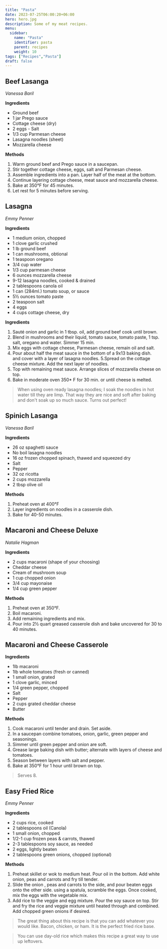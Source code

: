 ```yaml
---
title: "Pasta"
date: 2023-07-25T06:00:20+06:00
hero: hero.jpg
description: Some of my meat recipes.
menu:
  sidebar:
    name: "Pasta"
    identifier: pasta
    parent: recipes
    weight: 10
tags: ["Recipes","Pasta"]
draft: false
---
```


<!--more-->

## Beef Lasanga

*Vanessa Baril*

**Ingredients**

-   Ground beef
-   1 jar Prego sauce
-   Cottage cheese (dry)
-   2 eggs - Salt
-   1/3 cup Parmesan cheese
-   Lasagna noodles (sheet)
-   Mozzarella cheese

**Methods**

1.  Warm ground beef and Prego sauce in a saucepan.
2.  Stir together cottage cheese, eggs, salt and Parmesan cheese.
3.  Assemble ingredients into a pan. Layer half of the meat at the bottom.
4.  Continue layering cottage cheese, meat sauce and mozzarella cheese.
5.  Bake at 350°F for 45 minutes.
6.  Let rest for 5 minutes before serving.



## Lasagna

*Emmy Penner*

**Ingredients**

- 1 medium onion, chopped
- 1 clove garlic crushed
- 1 lb ground beef
- 1 can mushrooms, obtional
- 1 teaspoon oregano
- 3/4 cup water
- 1/3 cup parmesan cheese
- 6 ounces mozzarella cheese
- 9-12 lasagna noodles, cooked & drained
- 2 tablespoons canola oil
- 1 can (284ml.) tomato soup, or sauce
- 5½ ounces tomato paste
- 2 teaspoon salt
- 4 eggs
- 4 cups cottage cheese, dry


**Ingredients**

1. Sauté onion and garlic in 1 tbsp. oil, add ground beef 
cook until brown.
2. Blend in mushrooms and their liquid, tomato sauce, tomato
paste, 1 tsp. salt, oregano and water. Simmer 15 min.   
3. Mix eggs with cottage cheese, Parmesan cheese, remain oil 
and salt.
4.  Pour about half the meat sauce in the bottom of a 9x13 baking dish.  
and cover with a layer of lasagna noodles.
5.Spread on the cottage cheese mixture. Add the next layer of
 noodles.
6. Top with remaining meat sauce. Arrange slices of mozzarella 
cheese on top.
7. Bake in moderate oven 350* F for 30 min. or until cheese is
 melted.  

> When using oven ready lasagna noodles; I soak the noodles in hot 
> water till they are limp. That way they are nice and soft after baking
> and don't soak up so much sauce. Turns out perfect!



## Spinich Lasanga

*Vanessa Baril*

**Ingredients**

-   26 oz spaghetti sauce
-   No boil lasagna noodles
-   16 oz frozen chopped spinach, thawed and squeezed dry
-   Salt
-   Pepper
-   32 oz ricotta
-   2 cups mozzarella
-   2 tbsp olive oil

**Methods**

1.  Preheat oven at 400°F
2.  Layer ingredients on noodles in a casserole dish.
3.  Bake for 40-50 minutes.



## Macaroni and Cheese Deluxe

*Natalie Hagman*

**Ingredients**

-   2 cups macaroni (shape of your choosing)
-   Cheddar cheese
-   Cream of mushroom soup
-   1 cup chopped onion
-   3/4 cup mayonaise
-   1/4 cup green pepper

**Methods**

1.  Preheat oven at 350°F.
2.  Boil macaroni.
3.  Add remaining ingredients and mix.
4.  Pour into 2½ quart greased casserole dish and bake uncovered for 30 to 40 minutes.

## Macaroni and Cheese Casserole

**Ingredients**

-   1lb macaroni
-   1lb whole tomatoes (fresh or canned)
-   1 small onion, grated
-   1 clove garlic, minced
-   1/4 green pepper, chopped
-   Salt
-   Pepper
-   2 cups grated cheddar cheese
-   Butter

**Methods**

1.  Cook macaroni until tender and drain. Set aside.
2.  In a saucepan combine tomatoes, onion, garlic, green pepper and seasonings.
3.  Simmer until green pepper and onion are soft.
4.  Grease large baking dish with butter; alternate with layers of cheese and tomatoes.
5.  Season between layers with salt and pepper.
6.  Bake at 350°F for 1 hour until brown on top.

> Serves 8.



## Easy Fried Rice

*Emmy Penner*

**Ingredients**

-   2 cups rice, cooked
-   2 tablespoons oil (Canola)
-   1 small onion, chopped
-   1/2-1 cup frozen peas & carrots, thawed
-   2-3 tablespoons soy sauce, as needed
-   2 eggs, lightly beaten
-   2 tablespoons green onions, chopped (optional)

**Methods**

1.  Preheat skillet or wok to medium heat. Pour oil in the bottom. Add white onion, peas and carrots and fry till tender.
2.  Slide the onion , peas and carrots to the side, and pour beaten eggs onto the other side. using a spatula, scramble the eggs. Once cooked, mix the eggs with the vegetable mix.
3.  Add rice to the veggie and egg mixture. Pour the soy sauce on top. Stir and fry the rice and veggie mixture until heated through and combined. Add chopped green onions if desired.

> The great thing about this recipe is that you can add whatever you would like. Bacon, chicken, or ham. It is the perfect fried rice base.

> You can use day-old rice which makes this recipe a great way to use up leftovers.